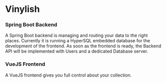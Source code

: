 # Vinylish

### Spring Boot Backend
A Spring Boot backend is managing and routing your data to the right places.
Currently it is running a HyperSQL embedded database for the development of the frontend.
As soon as the frontend is ready, the Backend API will be implemented with Users and a dedicated Database server.

### VueJS Frontend
A VueJS frontend gives you full control about your collection.